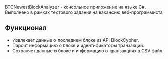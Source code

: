 BTCNewestBlockAnalyzer - консольное приложение на языке C#. Выполнено в рамках тестового задания на вакансию веб-программиста

## Функционал

- Извлекает данные о последнем блоке из API BlockCypher.
- Парсит информацию о блоке и идентификаторы транзакций.
- Сохраняет данные о блоке и информацию о транзакциях в CSV файл.
